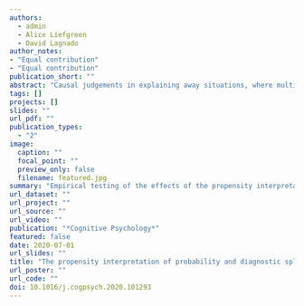 ```yaml
---
authors:
  - admin
  - Alice Liefgreen
  - David Lagnado
author_notes:
- "Equal contribution"
- "Equal contribution"
publication_short: ""
abstract: "Causal judgements in explaining away situations, where multiple independent causes compete to account for a common effect, are ubiquitous in both everyday and specialised contexts. Despite their ubiquity, cognitive psychologists still struggle to understand how people reason in these contexts. Empirical studies have repeatedly found that people tend to 'insufficiently' explain away: that is, when one cause explains the presence of an effect, people do not sufficiently reduce the probability of other competing causes. However, the diverse accounts that researchers have proposed to explain this insufficiency suggest we are yet to find a compelling account of these results. In the current research we explored the novel possibility that insufficiency in explaining away is driven by: (i) some people interpreting probabilities as propensities, i.e. as tendencies of a physical system to produce an outcome and (ii) some people splitting the probability space among the causes in diagnostic reasoning, i.e. by following a strategy we call ‘the diagnostic split’. We tested these two hypotheses by manipulating (a) the characteristics of cover stories to reflect different degrees to which the propensity interpretation of probability was pronounced, and (b) the prior probabilities of the causes which entailed different normative amounts of explaining away. Our results were in line with the extant literature as we found insufficient explaining away. However, we also found empirical support for our two hypotheses, suggesting that they are a driving force behind the reported insufficiency."
tags: []
projects: []
slides: ""
url_pdf: ""
publication_types:
  - "2"
image:
  caption: ""
  focal_point: ""
  preview_only: false
  filename: featured.jpg
summary: "Empirical testing of the effects of the propensity interpretation of probability and ‘diagnostic split’ reasoning in the context of explaining away."
url_dataset: ""
url_project: ""
url_source: ""
url_video: ""
publication: "*Cognitive Psychology*"
featured: false
date: 2020-07-01
url_slides: ""
title: "The propensity interpretation of probability and diagnostic split in explaining away"
url_poster: ""
url_code: ""
doi: 10.1016/j.cogpsych.2020.101293
---
```

